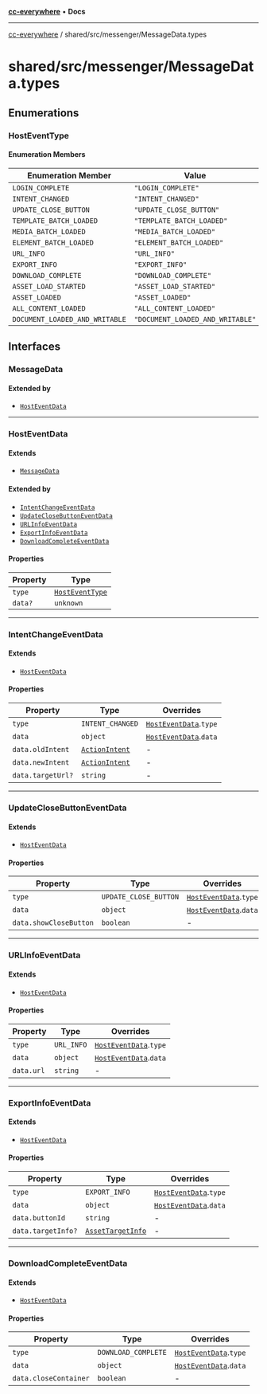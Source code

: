 [**cc-everywhere**](../../../index.md) • **Docs**

***

[cc-everywhere](../../../index.md) / shared/src/messenger/MessageData.types

# shared/src/messenger/MessageData.types

## Enumerations

### HostEventType

#### Enumeration Members

| Enumeration Member | Value |
| ------ | ------ |
| `LOGIN_COMPLETE` | `"LOGIN_COMPLETE"` |
| `INTENT_CHANGED` | `"INTENT_CHANGED"` |
| `UPDATE_CLOSE_BUTTON` | `"UPDATE_CLOSE_BUTTON"` |
| `TEMPLATE_BATCH_LOADED` | `"TEMPLATE_BATCH_LOADED"` |
| `MEDIA_BATCH_LOADED` | `"MEDIA_BATCH_LOADED"` |
| `ELEMENT_BATCH_LOADED` | `"ELEMENT_BATCH_LOADED"` |
| `URL_INFO` | `"URL_INFO"` |
| `EXPORT_INFO` | `"EXPORT_INFO"` |
| `DOWNLOAD_COMPLETE` | `"DOWNLOAD_COMPLETE"` |
| `ASSET_LOAD_STARTED` | `"ASSET_LOAD_STARTED"` |
| `ASSET_LOADED` | `"ASSET_LOADED"` |
| `ALL_CONTENT_LOADED` | `"ALL_CONTENT_LOADED"` |
| `DOCUMENT_LOADED_AND_WRITABLE` | `"DOCUMENT_LOADED_AND_WRITABLE"` |

## Interfaces

### MessageData

#### Extended by

- [`HostEventData`](MessageData.md#hosteventdata)

***

### HostEventData

#### Extends

- [`MessageData`](MessageData.md#messagedata)

#### Extended by

- [`IntentChangeEventData`](MessageData.md#intentchangeeventdata)
- [`UpdateCloseButtonEventData`](MessageData.md#updateclosebuttoneventdata)
- [`URLInfoEventData`](MessageData.md#urlinfoeventdata)
- [`ExportInfoEventData`](MessageData.md#exportinfoeventdata)
- [`DownloadCompleteEventData`](MessageData.md#downloadcompleteeventdata)

#### Properties

| Property | Type |
| ------ | ------ |
| `type` | [`HostEventType`](MessageData.md#hosteventtype) |
| `data?` | `unknown` |

***

### IntentChangeEventData

#### Extends

- [`HostEventData`](MessageData.md#hosteventdata)

#### Properties

| Property | Type | Overrides |
| ------ | ------ | ------ |
| `type` | `INTENT_CHANGED` | [`HostEventData`](MessageData.md#hosteventdata).`type` |
| `data` | `object` | [`HostEventData`](MessageData.md#hosteventdata).`data` |
| `data.oldIntent` | [`ActionIntent`](../types/ActionIntent.md#actionintent) | - |
| `data.newIntent` | [`ActionIntent`](../types/ActionIntent.md#actionintent) | - |
| `data.targetUrl?` | `string` | - |

***

### UpdateCloseButtonEventData

#### Extends

- [`HostEventData`](MessageData.md#hosteventdata)

#### Properties

| Property | Type | Overrides |
| ------ | ------ | ------ |
| `type` | `UPDATE_CLOSE_BUTTON` | [`HostEventData`](MessageData.md#hosteventdata).`type` |
| `data` | `object` | [`HostEventData`](MessageData.md#hosteventdata).`data` |
| `data.showCloseButton` | `boolean` | - |

***

### URLInfoEventData

#### Extends

- [`HostEventData`](MessageData.md#hosteventdata)

#### Properties

| Property | Type | Overrides |
| ------ | ------ | ------ |
| `type` | `URL_INFO` | [`HostEventData`](MessageData.md#hosteventdata).`type` |
| `data` | `object` | [`HostEventData`](MessageData.md#hosteventdata).`data` |
| `data.url` | `string` | - |

***

### ExportInfoEventData

#### Extends

- [`HostEventData`](MessageData.md#hosteventdata)

#### Properties

| Property | Type | Overrides |
| ------ | ------ | ------ |
| `type` | `EXPORT_INFO` | [`HostEventData`](MessageData.md#hosteventdata).`type` |
| `data` | `object` | [`HostEventData`](MessageData.md#hosteventdata).`data` |
| `data.buttonId` | `string` | - |
| `data.targetInfo?` | [`AssetTargetInfo`](../types/PublishParams.md#assettargetinfo) | - |

***

### DownloadCompleteEventData

#### Extends

- [`HostEventData`](MessageData.md#hosteventdata)

#### Properties

| Property | Type | Overrides |
| ------ | ------ | ------ |
| `type` | `DOWNLOAD_COMPLETE` | [`HostEventData`](MessageData.md#hosteventdata).`type` |
| `data` | `object` | [`HostEventData`](MessageData.md#hosteventdata).`data` |
| `data.closeContainer` | `boolean` | - |

